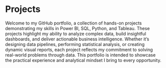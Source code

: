 # Projects
Welcome to my GitHub portfolio, a collection of hands-on projects demonstrating my skills in Power BI, SQL, Python, and Tableau. These projects highlight my ability to analyze complex data, build insightful dashboards, and deliver actionable business intelligence. Whether it’s designing data pipelines, performing statistical analysis, or creating dynamic visual reports, each project reflects my commitment to solving real-world problems through data. This portfolio is intended to showcase the practical experience and analytical mindset I bring to every opportunity.
